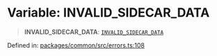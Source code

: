 # Variable: INVALID\_SIDECAR\_DATA

> **INVALID\_SIDECAR\_DATA**: [`INVALID_SIDECAR_DATA`](../enumerations/MethodErrorCode.md#invalid_sidecar_data)

Defined in: [packages/common/src/errors.ts:108](https://github.com/dcdpr/did-btcr2-js/blob/c82bc5c69016e1146a0c52c6e6b21621f5abd6d4/packages/common/src/errors.ts#L108)
